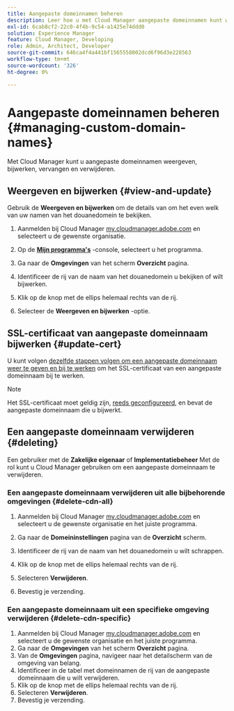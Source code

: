 ```yaml
---
title: Aangepaste domeinnamen beheren
description: Leer hoe u met Cloud Manager aangepaste domeinnamen kunt weergeven, bijwerken, vervangen en verwijderen.
exl-id: 6cab8cf2-22c0-4f4b-9c54-a1425e74ddd0
solution: Experience Manager
feature: Cloud Manager, Developing
role: Admin, Architect, Developer
source-git-commit: 646ca4f4a441bf1565558002dcd6f96d3e228563
workflow-type: tm+mt
source-wordcount: '326'
ht-degree: 0%

---
```


# Aangepaste domeinnamen beheren {#managing-custom-domain-names}

Met Cloud Manager kunt u aangepaste domeinnamen weergeven, bijwerken, vervangen en verwijderen.

## Weergeven en bijwerken {#view-and-update}

Gebruik de **Weergeven en bijwerken** om de details van om het even welk van uw namen van het douanedomein te bekijken.

1. Aanmelden bij Cloud Manager [my.cloudmanager.adobe.com](https://my.cloudmanager.adobe.com/) en selecteert u de gewenste organisatie.

1. Op de **[Mijn programma&#39;s](/help/implementing/cloud-manager/navigation.md#my-programs)** -console, selecteert u het programma.

1. Ga naar de **Omgevingen** van het scherm **Overzicht** pagina.

1. Identificeer de rij van de naam van het douanedomein u bekijken of wilt bijwerken.

1. Klik op de knop met de ellips helemaal rechts van de rij.

1. Selecteer de **Weergeven en bijwerken** -optie.

## SSL-certificaat van aangepaste domeinnaam bijwerken {#update-cert}

U kunt volgen [dezelfde stappen volgen om een aangepaste domeinnaam weer te geven en bij te werken](#view-and-update) om het SSL-certificaat van een aangepaste domeinnaam bij te werken.

>[!NOTE]
>
>Het SSL-certificaat moet geldig zijn, [reeds geconfigureerd,](/help/implementing/cloud-manager/managing-ssl-certifications/introduction.md) en bevat de aangepaste domeinnaam die u bijwerkt.

## Een aangepaste domeinnaam verwijderen {#deleting}

Een gebruiker met de **Zakelijke eigenaar** of **Implementatiebeheer** Met de rol kunt u Cloud Manager gebruiken om een aangepaste domeinnaam te verwijderen.

### Een aangepaste domeinnaam verwijderen uit alle bijbehorende omgevingen {#delete-cdn-all}

1. Aanmelden bij Cloud Manager [my.cloudmanager.adobe.com](https://my.cloudmanager.adobe.com/) en selecteert u de gewenste organisatie en het juiste programma.

1. Ga naar de **Domeininstellingen** pagina van de **Overzicht** scherm.

1. Identificeer de rij van de naam van het douanedomein u wilt schrappen.

1. Klik op de knop met de ellips helemaal rechts van de rij.

1. Selecteren **Verwijderen**.

1. Bevestig je verzending.

### Een aangepaste domeinnaam uit een specifieke omgeving verwijderen {#delete-cdn-specific}

1. Aanmelden bij Cloud Manager [my.cloudmanager.adobe.com](https://my.cloudmanager.adobe.com/) en selecteert u de gewenste organisatie en het juiste programma.
1. Ga naar de **Omgevingen** van het scherm **Overzicht** pagina.
1. Van de **Omgevingen** pagina, navigeer naar het detailscherm van de omgeving van belang.
1. Identificeer in de tabel met domeinnamen de rij van de aangepaste domeinnaam die u wilt verwijderen.
1. Klik op de knop met de ellips helemaal rechts van de rij.
1. Selecteren **Verwijderen**.
1. Bevestig je verzending.
